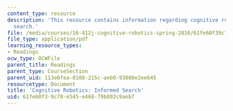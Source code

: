 ```yaml
---
content_type: resource
description: 'This resource contains information regarding cognitive robotics: Informed
  search.'
file: /media/courses/16-412j-cognitive-robotics-spring-2016/61fe60f39c78e545e46879b892c9aeb7_MIT16_412JS16_Readings2P1.pdf
file_type: application/pdf
learning_resource_types:
- Readings
ocw_type: OCWFile
parent_title: Readings
parent_type: CourseSection
parent_uid: 113e0fea-8108-215c-aeb0-93800e2ee645
resourcetype: Document
title: 'Cognitive Robotics: Informed Search'
uid: 61fe60f3-9c78-e545-e468-79b892c9aeb7
---
```


